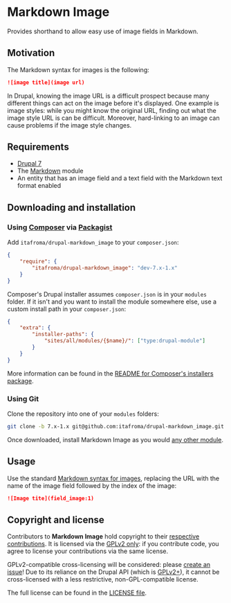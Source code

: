 # Markdown Image

Provides shorthand to allow easy use of image fields in Markdown.

## Motivation

The Markdown syntax for images is the following:

```markdown
![image title](image url)
```

In Drupal, knowing the image URL is a difficult prospect because many different
things can act on the image before it's displayed. One example is image styles:
while you might know the original URL, finding out what the image style URL is
can be difficult. Moreover, hard-linking to an image can cause problems if the
image style changes.

## Requirements

* [Drupal 7][1]
* The [Markdown][2] module
* An entity that has an image field and a text field with the Markdown text
  format enabled

## Downloading and installation

### Using [Composer][3] via [Packagist][4]

Add `itafroma/drupal-markdown_image` to your `composer.json`:

```json
{
    "require": {
        "itafroma/drupal-markdown_image": "dev-7.x-1.x"
    }
}
```

Composer's Drupal installer assumes `composer.json` is in your `modules` folder.
If it isn't and you want to install the module somewhere else, use a custom
install path in your `composer.json`:

```json
{
    "extra": {
        "installer-paths": {
            "sites/all/modules/{$name}/": ["type:drupal-module"]
        }
    }
}
```

More information can be found in the
[README for Composer's installers package][5].

### Using Git

Clone the repository into one of your `modules` folders:

```sh
git clone -b 7.x-1.x git@github.com:itafroma/drupal-markdown_image.git markdown_image
```

Once downloaded, install Markdown Image as you would [any other module][6].

## Usage

Use the standard [Markdown syntax for images][7], replacing the URL with the name of
the image field followed by the index of the image:

```markdown
![Image tite](field_image:1)
```

## Copyright and license

Contributors to **Markdown Image** hold copyright to their
[respective contributions][8]. It is licensed via the [GPLv2 only][9]: if you
contribute code, you agree to license your contributions via the same license.

GPLv2-compatible cross-licensing will be considered: please
[create an issue][10]! Due to its reliance on the Drupal API (which is
[GPLv2+][11]), it cannot be cross-licensed with a less restrictive,
non-GPL-compatible license.

The full license can be found in the [LICENSE file][12].

[1]: http://drupal.org/project/drupal "Drupal download page"
[2]: http://drupal.org/project/markdown "Markdown module project page"
[3]: http://getcomposer.org "Composer Dependency Manager for PHP"
[4]: http://packagist.org "Packagist Composer repository"
[5]: https://github.com/composer/installers/blob/master/README.md "composer/installers README"
[6]: https://drupal.org/documentation/install/modules-themes/modules-7 "Installing contributed modules (Drupal 7)"
[7]: http://daringfireball.net/projects/markdown/syntax#img "Markdown Syntax Documentation: Images"
[8]: https://github.com/itafroma/drupal/contributors "Markdown Image contributors"
[9]: http://www.gnu.org/licenses/old-licenses/gpl-2.0.html "GPLv2 license"
[10]: https://github.com/itafroma/drupal-markdown_image/issues "Markdown Image issue queue"
[11]: https://drupal.org/licensing/faq/ "Drupal Licensing FAQ"
[12]: https://github.com/itafroma/drupal-markdown_image/blob/7.x-1.x/LICENSE "LICENSE file"
